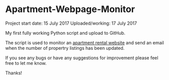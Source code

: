 # Apartment-Webpage-Monitor
Project start date: 15 July 2017
Uploaded/working: 17 July 2017

My first fully working Python script and upload to GitHub.

The script is used to monitor an [apartment rental website](https://www.domica.nl/) and send an email when the number of propertry listings has been updated. 

If you see any bugs or have any suggestions for improvement please feel free to let me know.

Thanks!
